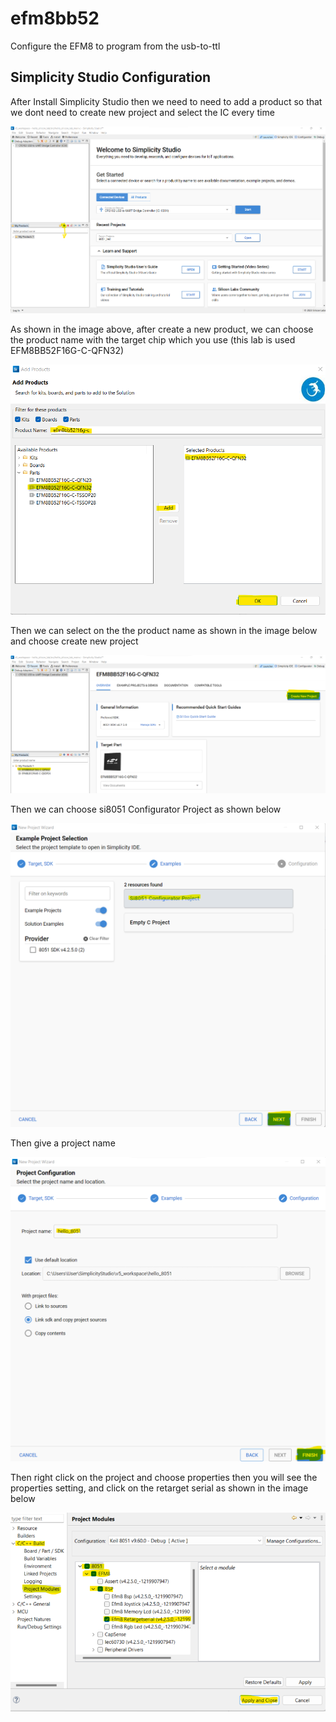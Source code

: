 # efm8bb52

Configure the EFM8 to program from the usb-to-ttl

## Simplicity Studio Configuration

After Install Simplicity Studio then we need to need to add a product so that we dont need to create new project and select the IC every time

![efm8bb52](https://github.com/Theara-Seng/efm8bb52/blob/main/image/product.png)

As shown in the image above, after create a new product, we can choose the product name with the target chip which you use (this lab is used EFM8BB52F16G-C-QFN32)

![efm8bb52](https://github.com/Theara-Seng/efm8bb52/blob/main/image/product_name.png)

Then we can select on the the product name as shown in the image below and choose create new project


![efm8bb52](https://github.com/Theara-Seng/efm8bb52/blob/main/image/create_project.png)

Then we can choose si8051 Configurator Project as shown below


![efm8bb52](https://github.com/Theara-Seng/efm8bb52/blob/main/image/configuration.png)

Then give a project name 


![efm8bb52](https://github.com/Theara-Seng/efm8bb52/blob/main/image/project_name.png)

Then right click on the project and choose properties then you will see the properties setting, and click on the retarget serial as shown in the image below


![efm8bb52](https://github.com/Theara-Seng/efm8bb52/blob/main/image/target_serial.png)
